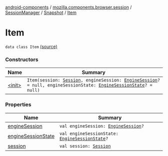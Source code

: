 [android-components](../../../../index.md) / [mozilla.components.browser.session](../../../index.md) / [SessionManager](../../index.md) / [Snapshot](../index.md) / [Item](./index.md)

# Item

`data class Item` [(source)](https://github.com/mozilla-mobile/android-components/blob/master/components/browser/session/src/main/java/mozilla/components/browser/session/SessionManager.kt#L329)

### Constructors

| Name | Summary |
|---|---|
| [&lt;init&gt;](-init-.md) | `Item(session: `[`Session`](../../../-session/index.md)`, engineSession: `[`EngineSession`](../../../../mozilla.components.concept.engine/-engine-session/index.md)`? = null, engineSessionState: `[`EngineSessionState`](../../../../mozilla.components.concept.engine/-engine-session-state/index.md)`? = null)` |

### Properties

| Name | Summary |
|---|---|
| [engineSession](engine-session.md) | `val engineSession: `[`EngineSession`](../../../../mozilla.components.concept.engine/-engine-session/index.md)`?` |
| [engineSessionState](engine-session-state.md) | `val engineSessionState: `[`EngineSessionState`](../../../../mozilla.components.concept.engine/-engine-session-state/index.md)`?` |
| [session](session.md) | `val session: `[`Session`](../../../-session/index.md) |
